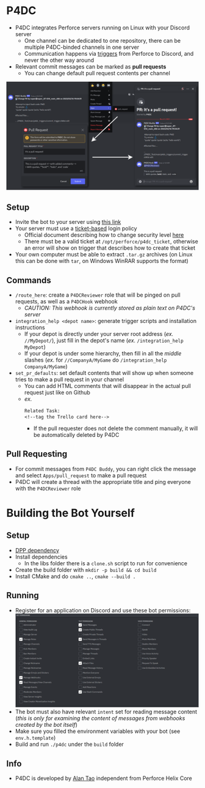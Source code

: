 # P4DC
- P4DC integrates Perforce servers running on Linux with your Discord server
  - One channel can be dedicated to one repository, there can be multiple P4DC-binded channels in one server
  - Communication happens via [triggers](https://www.perforce.com/manuals/p4sag/Content/P4SAG/chapter.scripting.html) from Perforce to Discord, and never the other way around
- Relevant commit messages can be marked as **pull requests**
  - You can change default pull request contents per channel

![](res/preview/flow.png)

## Setup
- Invite the bot to your server using [this link](https://discord.com/api/oauth2/authorize?client_id=1067966552068079616&permissions=312190471168&scope=bot)
- Your server must use a [ticket-based](https://www.perforce.com/manuals/p4sag/Content/P4SAG/superuser.basic.auth.tickets.html) login policy
  - Official document describing how to change security level [here](https://www.perforce.com/manuals/v20.1/p4sag/Content/P4SAG/security-levels.html)
  - There must be a valid ticket at `/opt/perforce/p4dc_ticket`, otherwise an error will show on trigger that describes how to create that ticket
- Your own computer must be able to extract `.tar.gz` archives (on Linux this can be done with `tar`, on Windows WinRAR supports the format)
  
## Commands
- `/route_here`: create a `P4DCReviewer` role that will be pinged on pull requests, as well as a `P4DCHook` webhook
  - *CAUTION: This webhook is currently stored as plain text on P4DC's server*
- `integration_help <depot name>`: generate trigger scripts and installation instructions
  - If your depot is directly under your server root address (*ex.* `//MyDepot/`), just fill in the depot's name (*ex.* `/integration_help MyDepot`)
  - If your depot is under some hierarchy, then fill in all the *middle* slashes (*ex.* for `//CompanyA/MyGame` do `/integration_help CompanyA/MyGame`)
- `set_pr_defaults`: set default contents that will show up when someone tries to make a pull request in your channel
  - You can add HTML comments that will disappear in the actual pull request just like on Github
  - *ex.*
    ```
    Related Task:
    <!--tag the Trello card here-->
    ```
    - If the pull requester does not delete the comment manually, it will be automatically deleted by P4DC
    
## Pull Requesting
- For commit messages from `P4DC Buddy`, you can right click the message and select `Apps/pull_request` to make a pull request
- P4DC will create a thread with the appropriate title and ping everyone with the `P4DCReviewer` role

# Building the Bot Yourself
## Setup
- [DPP dependency](https://dpp.dev/)
- Install dependencies
  - In the libs folder there is a `clone.sh` script to run for convenience
- Create the build folder with `mkdir -p build && cd build`
- Install CMake and do `cmake ..`, `cmake --build .`

## Running
- Register for an application on Discord and use these bot permissions:
  ![](res/img/bot_permissions.png)
- The bot must also have relevant `intent` set for reading message content (*this is only for examining the content of messages from webhooks created by the bot itself*)
- Make sure you filled the environment variables with your bot (see `env.h.template`)
- Build and run `./p4dc` under the `build` folder

## Info
- P4DC is developed by [Alan Tao](https://alanrtao.com) independent from Perforce Helix Core
